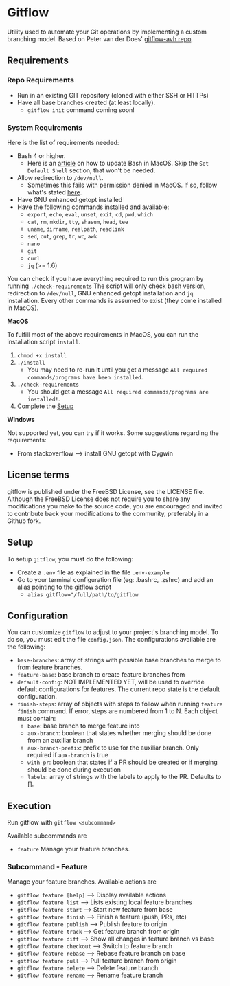 # Gitflow
Utility used to automate your Git operations by implementing a custom branching model. Based on Peter van der Does' [gitflow-avh repo](https://github.com/petervanderdoes/gitflow-avh).

## Requirements

### Repo Requirements
- Run in an existing GIT repository (cloned with either SSH or HTTPs)
- Have all base branches created (at least locally).
    - `gitflow init` command coming soon!

### System Requirements
Here is the list of requirements needed:
- Bash 4 or higher.
    - Here is an [article](https://itnext.io/upgrading-bash-on-macos-7138bd1066ba) on how to update Bash in MacOS. Skip the `Set Default Shell` section, that won't be needed.
- Allow redirection to `/dev/null`.
    - Sometimes this fails with permission denied in MacOS. If so, follow what's stated [here](https://unix.stackexchange.com/questions/146633/bash-dev-null-permission-denied).
- Have GNU enhanced getopt installed
- Have the following commands installed and available:
    - `export`, `echo`, `eval`, `unset`, `exit`, `cd`, `pwd`, `which`
    - `cat`, `rm`, `mkdir`, `tty`, `shasum`, `head`, `tee`
    - `uname`, `dirname`, `realpath`, `readlink`
    - `sed`, `cut`, `grep`, `tr`, `wc`, `awk`
    - `nano`
    - `git`
    - `curl`
    - `jq` (>= 1.6)

You can check if you have everything required to run this program by running 
    `./check-requirements`
The script will only check bash version, redirection to `/dev/null`, GNU enhanced getopt installation and `jq` installation. Every other commands is assumed to exist (they come installed in MacOS).

**MacOS**

To fulfill most of the above requirements in MacOS, you can run the installation script `install`.
1. `chmod +x install`
2. `./install`
    - You may need to re-run it until you get a message `All required commands/programs have been installed`.
3. `./check-requirements`
    - You should get a message `All required commands/programs are installed!`.
4. Complete the [Setup](#setup)

**Windows**

Not supported yet, you can try if it works. Some suggestions regarding the requirements:
- From stackoverflow --> install GNU getopt with Cygwin

## License terms
gitflow is published under the FreeBSD License, see the LICENSE file. Although the FreeBSD License does not require you to share any modifications you make to the source code, you are encouraged and invited to contribute back your modifications to the community, preferably in a Github fork.

## Setup
To setup `gitflow`, you must do the following:
- Create a `.env` file as explained in the file `.env-example`
- Go to your terminal configuration file (eg: .bashrc, .zshrc) and add an alias pointing to the gitflow script
    - `alias gitflow="/full/path/to/gitflow`

## Configuration
You can customize `gitflow` to adjust to your project's branching model. To do so, you must edit the file `config.json`. The configurations available are the following:
- `base-branches`: array of strings with possible base branches to merge to from feature branches.
- `feature-base`: base branch to create feature branches from
- `default-config`: NOT IMPLEMENTED YET, will be used to override default configurations for features. The current repo state is the default configuration.
- `finish-steps`: array of objects with steps to follow when running `feature finish` command. If error, steps are numbered from 1 to N. Each object must contain:
    - `base`: base branch to merge feature into
    - `aux-branch`: boolean that states whether merging should be done from an auxiliar branch
    - `aux-branch-prefix`: prefix to use for the auxiliar branch. Only required if `aux-branch` is true
    - `with-pr`: boolean that states if a PR should be created or if merging should be done during execution
    - `labels`: array of strings with the labels to apply to the PR. Defaults to [].

## Execution
Run gitflow with
    `gitflow <subcommand>`

Available subcommands are
- `feature` Manage your feature branches.

### Subcommand - Feature
Manage your feature branches. Available actions are
- `gitflow feature [help]`	--> Display available actions
- `gitflow feature list`	--> Lists existing local feature branches
- `gitflow feature start`	--> Start new feature from base
- `gitflow feature finish`	--> Finish a feature (push, PRs, etc)
- `gitflow feature publish`	--> Publish feature to origin
- `gitflow feature track`	--> Get feature branch from origin
- `gitflow feature diff`	--> Show all changes in feature branch vs base
- `gitflow feature checkout`	--> Switch to feature branch
- `gitflow feature rebase`	--> Rebase feature branch on base
- `gitflow feature pull`	--> Pull feature branch from origin
- `gitflow feature delete`	--> Delete feature branch
- `gitflow feature rename`	--> Rename feature branch
